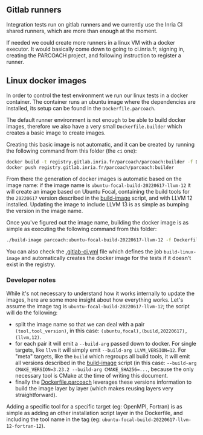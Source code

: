 ## Gitlab runners

Integration tests run on gitlab runners and we currently use the Inria CI
shared runners, which are more than enough at the moment.

If needed we could create more runners in a linux VM with a docker executor.
It would basically come down to going to ci.inria.fr, signing in, creating
the PARCOACH project, and following instruction to register a runner.

## Linux docker images

In order to control the test environment we run our linux tests in a docker
container.
The container runs an ubuntu image where the dependencies are installed, its
setup can be found in the `Dockerfile.parcoach`.

The default runner environment is not enough to be able to build docker images,
therefore we also have a very small `Dockerfile.builder` which creates a basic
image to create images.

Creating this basic image is not automatic, and it can be created by running
the following command from this folder (the `ci` one):
```bash
docker build -t registry.gitlab.inria.fr/parcoach/parcoach:builder -f Dockerfile.builder .
docker push registry.gitlab.inria.fr/parcoach/parcoach:builder
```

From there the generation of docker images is automatic based on the image
name: if the image name is `ubuntu-focal-build-20220617-llvm-12` it will create
an image based on Ubuntu Focal, containing the build tools for the `20220617`
version described in the [build-image](./build-image) script, and with LLVM
12 installed.
Updating the image to include LLVM 13 is as simple as bumping the version in the
image name.

Once you've figured out the image name, building the docker image is as simple
as executing the following command from this folder:
```bash
./build-image parcoach:ubuntu-focal-build-20220617-llvm-12 -f Dockerfile.parcoach
```

You can also check the [.gitlab-ci.yml](../.gitlab-ci.yml) file which defines
the job `build-linux-image` and automatically creates the docker image for the
tests if it doesn't exist in the registry.

### Developer notes

While it's not necessary to understand how it works internally to update the
images, here are some more insight about how everything works.
Let's assume the image tag is `ubuntu-focal-build-20220617-llvm-12`; the script
will do the following:
  - split the image name so that we can deal with a pair `(tool,tool_version)`,
  in this case: `(ubuntu,focal),(build,20220617),(llvm,12)`.
  - for each pair it will emit a `--build-arg` passed down to docker. For single
  targets, like `llvm` it will simply emit `--build-arg LLVM_VERSION=12`.
  For "meta" targets, like the `build` which regroups all build tools, it will
  emit all versions described in the [build-image](./build-image) script (in
  this case: `--build-arg CMAKE_VERSION=3.23.2 --build-arg CMAKE_SHA256=...`,
  because the only necessary tool is CMake at the time of writing this
  document.
  - finally the [Dockerfile.parcoach](./Dockerfile.parcoach) leverages these
  versions information to build the image layer by layer (which makes reusing
  layers very straightforward).

Adding a specific tool for a specific target (eg: OpenMPI, Fortran) is as simple
as adding an other installation script layer in the Dockerfile, and including
the tool name in the tag (eg: `ubuntu-focal-build-20220617-llvm-12-fortran-12`).
